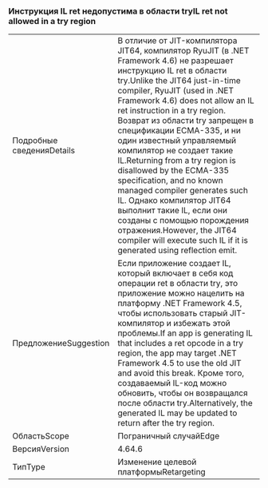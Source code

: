 ### <a name="il-ret-not-allowed-in-a-try-region"></a><span data-ttu-id="90de0-101">Инструкция IL ret недопустима в области try</span><span class="sxs-lookup"><span data-stu-id="90de0-101">IL ret not allowed in a try region</span></span>

|   |   |
|---|---|
|<span data-ttu-id="90de0-102">Подробные сведения</span><span class="sxs-lookup"><span data-stu-id="90de0-102">Details</span></span>|<span data-ttu-id="90de0-103">В отличие от JIT-компилятора JIT64, компилятор RyuJIT (в .NET Framework 4.6) не разрешает инструкцию IL ret в области try.</span><span class="sxs-lookup"><span data-stu-id="90de0-103">Unlike the JIT64 just-in-time compiler, RyuJIT (used in .NET Framework 4.6) does not allow an IL ret instruction in a try region.</span></span> <span data-ttu-id="90de0-104">Возврат из области try запрещен в спецификации ECMA-335, и ни один известный управляемый компилятор не создает такие IL.</span><span class="sxs-lookup"><span data-stu-id="90de0-104">Returning from a try region is disallowed by the ECMA-335 specification, and no known managed compiler generates such IL.</span></span> <span data-ttu-id="90de0-105">Однако компилятор JIT64 выполнит такие IL, если они созданы с помощью порождения отражения.</span><span class="sxs-lookup"><span data-stu-id="90de0-105">However, the JIT64 compiler will execute such IL if it is generated using reflection emit.</span></span>|
|<span data-ttu-id="90de0-106">Предложение</span><span class="sxs-lookup"><span data-stu-id="90de0-106">Suggestion</span></span>|<span data-ttu-id="90de0-107">Если приложение создает IL, который включает в себя код операции ret в области try, это приложение можно нацелить на платформу .NET Framework 4.5, чтобы использовать старый JIT-компилятор и избежать этой проблемы.</span><span class="sxs-lookup"><span data-stu-id="90de0-107">If an app is generating IL that includes a ret opcode in a try region, the app may target .NET Framework 4.5 to use the old JIT and avoid this break.</span></span> <span data-ttu-id="90de0-108">Кроме того, создаваемый IL-код можно обновить, чтобы он возвращался после области try.</span><span class="sxs-lookup"><span data-stu-id="90de0-108">Alternatively, the generated IL may be updated to return after the try region.</span></span>|
|<span data-ttu-id="90de0-109">Область</span><span class="sxs-lookup"><span data-stu-id="90de0-109">Scope</span></span>|<span data-ttu-id="90de0-110">Пограничный случай</span><span class="sxs-lookup"><span data-stu-id="90de0-110">Edge</span></span>|
|<span data-ttu-id="90de0-111">Версия</span><span class="sxs-lookup"><span data-stu-id="90de0-111">Version</span></span>|<span data-ttu-id="90de0-112">4.6</span><span class="sxs-lookup"><span data-stu-id="90de0-112">4.6</span></span>|
|<span data-ttu-id="90de0-113">Тип</span><span class="sxs-lookup"><span data-stu-id="90de0-113">Type</span></span>|<span data-ttu-id="90de0-114">Изменение целевой платформы</span><span class="sxs-lookup"><span data-stu-id="90de0-114">Retargeting</span></span>|

